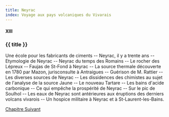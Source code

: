```yaml
---
title: Neyrac
index: Voyage aux pays volcaniques du Vivarais
---
```


#### XIII

### {{ title }}

<div id="tltr">

Une école pour les fabricants de ciments -- Neyrac, il y a trente ans --
Etymologie de Neyrac -- Neyrac du temps des Romains -- Le rocher des Lépreux --
Faujas de St-Fond à Neyrac -- La source thermale découverte en 1780 par Mazon,
jurisconsulte à Antraigues -- Guérison de M. Rattier -- Les diverses sources de
Neyrac -- Les dissidences des chimistes au sujet de l'analyse de la source Jaune
-- Le nouveau Tartare -- Les bains d'acide carbonique -- Ce qui empêche la
prospérité de Neyrac -- Sur le pic de Soulhol -- Les eaux de Neyrac sont
antérieures aux éruptions des derniers volcans vivarois -- Un hospice militaire
à Neyrac et à St-Laurent-les-Bains.

</div>

<div id="next">

[Chapitre Suivant](14.html)

</div>
